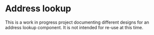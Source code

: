 # Address lookup

This is a work in progress project documenting different designs for an address lookup component. It is not intended for re-use at this time.
